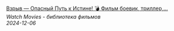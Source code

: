 <!--2024-12-06 14:46:55-->
<div class="yb">
  <a class="nodecor" href="/index.html?filmy/vzryv_opasnyj_put_k_istine_film_boevik_triller_kriminal_2017">
    <img class="preview" data-videoid="KnWiMIj8fl4" src="https://i4.ytimg.com/vi/KnWiMIj8fl4/hqdefault.jpg" align="middle" alt="">
  </a>
  <div class="inlbl text">
    <a class="nodecor" href="/index.html?filmy/vzryv_opasnyj_put_k_istine_film_boevik_triller_kriminal_2017">Взрыв — Опасный Путь к Истине! 💣 Фильм боевик, триллер,...</a><br>
    <i class="smaller2">Watch Movies - библиотека фильмов</i><br>
    <i class="smaller3">2024-12-06</i>
  </div>
</div>
